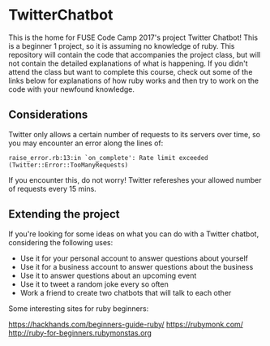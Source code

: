 # TwitterChatbot

This is the home for FUSE Code Camp 2017's project Twitter Chatbot! This is a beginner 1 project, so it is assuming no knowledge of ruby.
This repository will contain the code that accompanies the project class, but will not contain the detailed explanations of what is happening.
If you didn't attend the class but want to complete this course, check out some of the links below for explanations of how ruby works and then
try to work on the code with your newfound knowledge.

## Considerations

Twitter only allows a certain number of requests to its servers over time, so you may encounter an error along the lines of:

```
raise_error.rb:13:in `on_complete': Rate limit exceeded (Twitter::Error::TooManyRequests)
```

If you encounter this, do not worry! Twitter refereshes your allowed number of requests every 15 mins.


## Extending the project

If you're looking for some ideas on what you can do with a Twitter chatbot, considering the following uses:

* Use it for your personal account to answer questions about yourself
* Use it for a business account to answer questions about the business
* Use it to answer questions about an upcoming event
* Use it to tweet a random joke every so often
* Work a friend to create two chatbots that will talk to each other

Some interesting sites for ruby beginners:

https://hackhands.com/beginners-guide-ruby/
https://rubymonk.com/
http://ruby-for-beginners.rubymonstas.org
